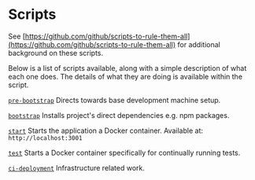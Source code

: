 # Scripts

See [https://github.com/github/scripts-to-rule-them-all](https://github.com/github/scripts-to-rule-them-all)
for additional background on these scripts.

Below is a list of scripts available, along with a simple description of
what each one does. The details of what they are doing is available within the
script.

[`pre-bootstrap`](pre-bootstrap)
Directs towards base development machine setup.

[`bootstrap`](bootstrap)
Installs project's direct dependencies e.g. npm packages.

[`start`](start)
Starts the application a Docker container. Available at:
`http://localhost:3001`

[`test`](test)
Starts a Docker container specifically for continually running tests.

[`ci-deployment`](ci-deployment)
Infrastructure related work.
